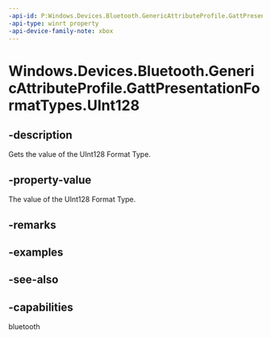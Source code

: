 ```yaml
---
-api-id: P:Windows.Devices.Bluetooth.GenericAttributeProfile.GattPresentationFormatTypes.UInt128
-api-type: winrt property
-api-device-family-note: xbox
---
```


<!-- Property syntax
public byte UInt128 { get; }
-->

# Windows.Devices.Bluetooth.GenericAttributeProfile.GattPresentationFormatTypes.UInt128

## -description
Gets the value of the UInt128 Format Type.

## -property-value
The value of the UInt128 Format Type.

## -remarks

## -examples

## -see-also

## -capabilities
bluetooth
